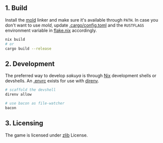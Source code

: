 ## 1. Build

Install the [mold](https://github.com/rui314/mold) linker and make sure it's
available through `PATH`. In case you don't want to use _mold_, update
[.cargo/config.toml](/.cargo/config.toml) and the `RUSTFLAGS` environment
variable in [flake.nix](/flake.nix) accordingly.

```sh
nix build
# or
cargo build --release
```

## 2. Development

The preferred way to develop _sakuya_ is through [Nix](https://nixos.org)
development shells or devshells. An [.envrc](/.envrc) exists for use with
[direnv](https://direnv.net).

```sh
# scaffold the devshell
direnv allow

# use bacon as file-watcher
bacon
```

## 3. Licensing

The game is licensed under [zlib](/LICENSE) License.
